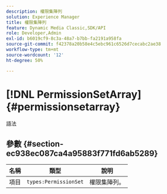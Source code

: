 ```yaml
---
description: 權限集陣列
solution: Experience Manager
title: 權限集陣列
feature: Dynamic Media Classic,SDK/API
role: Developer,Admin
exl-id: b6019cf9-8c3a-48a7-b7bb-fa2191a958fa
source-git-commit: f42378a20b58e4c5ebc961c6526d7cecabc2ae38
workflow-type: tm+mt
source-wordcount: '12'
ht-degree: 50%

---
```


# [!DNL PermissionSetArray]{#permissionsetarray}

語法

## 參數 {#section-ec938ec087ca4a95883f771fd6ab5289}

| 名稱 | 類型 | 說明 |
|---|---|---|
| 項目 | `types:PermissionSet` | 權限集陣列。 |
